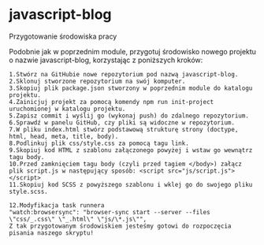 # javascript-blog

Przygotowanie środowiska pracy

Podobnie jak w poprzednim module, przygotuj środowisko nowego projektu o nazwie javascript-blog, korzystając z poniższych kroków:

    1.Stwórz na GitHubie nowe repozytorium pod nazwą javascript-blog.
    2.Sklonuj stworzone repozytorium na swój komputer.
    3.Skopiuj plik package.json stworzony w poprzednim module do katalogu projektu.
    4.Zainicjuj projekt za pomocą komendy npm run init-project uruchomionej w katalogu projektu.
    5.Zapisz commit i wyślij go (wykonaj push) do zdalnego repozytorium.
    6.Sprawdź w panelu GitHub, czy pliki są widoczne w repozytorium.
    7.W pliku index.html stwórz podstawową strukturę strony (doctype, html, head, meta, title, body).
    8.Podlinkuj plik css/style.css za pomocą tagu link.
    9.Skopiuj kod HTML z szablonu załączonego powyżej i wstaw go wewnątrz tagu body.
    10.Przed zamknięciem tagu body (czyli przed tagiem </body>) załącz plik script.js w następujący sposób: <script src="js/script.js"></script>
    11.Skopiuj kod SCSS z powyższego szablonu i wklej go do swojego pliku style.scss.

    12.Modyfikacja task runnera
    "watch:browsersync": "browser-sync start --server --files \"css/_.css\" \"_.html\" \"js/\*.js\"",
    Z tak przygotowanym środowiskiem jesteśmy gotowi do rozpoczęcia pisania naszego skryptu!
